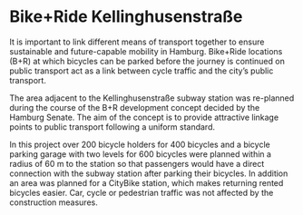 # Bike+Ride Kellinghusenstraße

It is important to link different means of transport together to 
ensure sustainable and future-capable mobility in Hamburg. Bike+Ride 
locations (B+R) at which bicycles can be parked before the journey is 
continued on public transport act as a link between cycle traffic and 
the city’s public transport.

The area adjacent to the Kellinghusenstraße subway station was 
re-planned during the course of the B+R development concept decided by 
the Hamburg Senate. The aim of the concept is to provide attractive 
linkage points to public transport following a uniform standard.

In this project over 200 bicycle holders for 400 bicycles and a 
bicycle parking garage with two levels for 600 bicycles were planned 
within a radius of 60 m to the station so that passengers would have a 
direct connection with the subway station after parking their bicycles. 
In addition an area was planned for a CityBike station, which makes 
returning rented bicycles easier. Car, cycle or pedestrian traffic was 
not affected by the construction measures.